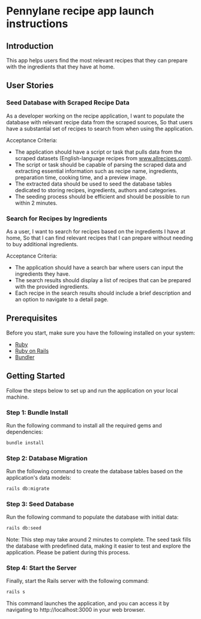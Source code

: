 # Pennylane recipe app launch instructions

## Introduction

This app helps users find the most relevant recipes that they can prepare with the ingredients that they have at home.

## User Stories

### Seed Database with Scraped Recipe Data

As a developer working on the recipe application,
I want to populate the database with relevant recipe data from the scraped sources,
So that users have a substantial set of recipes to search from when using the application.

Acceptance Criteria:

- The application should have a script or task that pulls data from the scraped datasets (English-language recipes from www.allrecipes.com).
- The script or task should be capable of parsing the scraped data and extracting essential information such as recipe name, ingredients, preparation time, cooking time, and a preview image.
- The extracted data should be used to seed the database tables dedicated to storing recipes, ingredients, authors and categories.
- The seeding process should be efficient and should be possible to run within 2 minutes.

### Search for Recipes by Ingredients

As a user,
I want to search for recipes based on the ingredients I have at home,
So that I can find relevant recipes that I can prepare without needing to buy additional ingredients.

Acceptance Criteria:

- The application should have a search bar where users can input the ingredients they have.
- The search results should display a list of recipes that can be prepared with the provided ingredients.
- Each recipe in the search results should include a brief description and an option to navigate to a detail page.

## Prerequisites

Before you start, make sure you have the following installed on your system:

- [Ruby](https://www.ruby-lang.org/en/documentation/installation/)
- [Ruby on Rails](https://guides.rubyonrails.org/getting_started.html#installing-rails)
- [Bundler](https://bundler.io/)

## Getting Started

Follow the steps below to set up and run the application on your local machine.

### Step 1: Bundle Install

Run the following command to install all the required gems and dependencies:

```bash
bundle install
```

### Step 2: Database Migration

Run the following command to create the database tables based on the application's data models:

```bash
rails db:migrate
```

### Step 3: Seed Database

Run the following command to populate the database with initial data:

```bash
rails db:seed
```

Note: This step may take around 2 minutes to complete. The seed task fills the database with predefined data, making it easier to test and explore the application. Please be patient during this process.

### Step 4: Start the Server

Finally, start the Rails server with the following command:

```bash
rails s
```

This command launches the application, and you can access it by navigating to http://localhost:3000 in your web browser.



